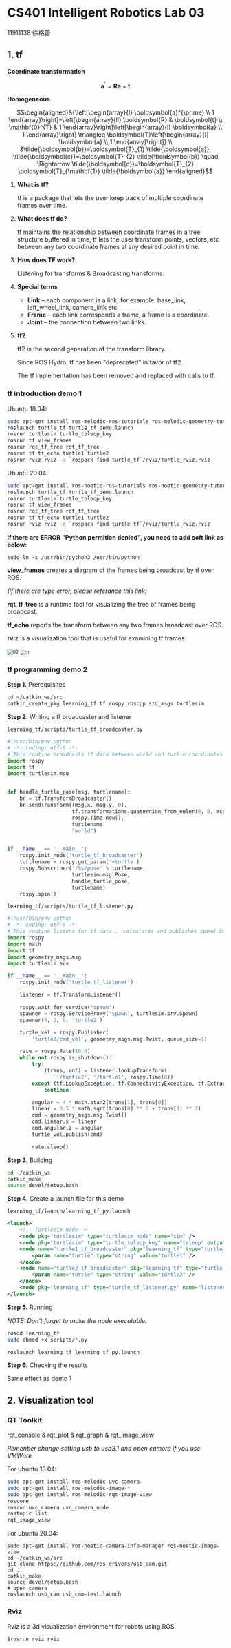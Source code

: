 # CS401 Intelligent Robotics Lab 03

11911138 徐格蕾

## 1. tf

**Coordinate transformation**

$$
\boldsymbol{a}^{\prime}=\boldsymbol{R a}+\boldsymbol{t}
$$

**Homogeneous**

$$\begin{aligned}&{\left[\begin{array}{l}
\boldsymbol{a}^{\prime} \\
1
\end{array}\right]=\left[\begin{array}{ll}
\boldsymbol{R} & \boldsymbol{t} \\
\mathbf{0}^{T} & 1
\end{array}\right]\left[\begin{array}{l}
\boldsymbol{a} \\
1
\end{array}\right] \triangleq \boldsymbol{T}\left[\begin{array}{l}
\boldsymbol{a} \\
1
\end{array}\right]} \\
&\tilde{\boldsymbol{b}}=\boldsymbol{T}_{1} \tilde{\boldsymbol{a}}, \tilde{\boldsymbol{c}}=\boldsymbol{T}_{2} \tilde{\boldsymbol{b}} \quad \Rightarrow \tilde{\boldsymbol{c}}=\boldsymbol{T}_{2} \boldsymbol{T}_{\mathbf{1}} \tilde{\boldsymbol{a}}
\end{aligned}$$

1. **What is tf?**

   tf is a package that lets the user keep track of multiple coordinate frames over time.

2. **What does tf do?**

   tf maintains the relationship between coordinate frames in a tree structure buffered in time, 
   tf lets the user transform points, vectors, etc between any two coordinate frames at any desired point in time.

3. **How does TF work?**

   Listening for transforms & Broadcasting transforms.

4. **Special terms**

   + **Link** – each component is a link, for example: base_link, left_wheel_link, camera_link etc.
   + **Frame** – each link corresponds a frame, a frame is a coordinate.
   + **Joint** – the connection between two links.

5. **tf2**

   tf2 is the second generation of the transform library. 

   Since ROS Hydro, tf has been "deprecated" in favor of tf2.

   The tf implementation has been removed and replaced with calls to tf.

### tf introduction demo 1



Ubuntu 18.04:

```bash
sudo apt-get install ros-melodic-ros-tutorials ros-melodic-geometry-tutorials ros-melodic-rviz ros-melodic-rosbash ros-melodic-rqt-tf-tree
roslaunch turtle_tf turtle_tf_demo.launch
rosrun turtlesim turtle_teleop_key
rosrun tf view_frames
rosrun rqt_tf_tree rqt_tf_tree
rosrun tf tf_echo turtle1 turtle2
rosrun rviz rviz -d `rospack find turtle_tf`/rviz/turtle_rviz.rviz
```

Ubuntu 20.04:

```bash
sudo apt-get install ros-noetic-ros-tutorials ros-noetic-geometry-tutorials ros-noetic-rviz ros-noetic-rosbash ros-noetic-rqt-tf-tree
roslaunch turtle_tf turtle_tf_demo.launch
rosrun turtlesim turtle_teleop_key
rosrun tf view_frames
rosrun rqt_tf_tree rqt_tf_tree
rosrun tf tf_echo turtle1 turtle2
rosrun rviz rviz -d `rospack find turtle_tf`/rviz/turtle_rviz.rviz
```

**If there are ERROR "Python permition denied", you need to add soft link as below:**

```
sudo ln -s /usr/bin/python3 /usr/bin/python
```

**view_frames** creates a diagram of the frames being broadcast by tf over ROS.

*(If there are type error, please referance this [link](https://blog.csdn.net/xiaowang_tongxue/article/details/108298544))*

**rqt_tf_tree** is a runtime tool for visualizing the tree of frames being broadcast.

**tf_echo** reports the transform between any two frames broadcast over ROS.

**rviz** is a visualization tool that is useful for examining tf frames.

<img src="./imgs/02.gif" alt="02" style="zoom: 80%;" />

<img src="./imgs/01.png" alt="01" style="zoom: 67%;" />

### tf programming demo 2

**Step 1.** Prerequisites

```bash
cd ~/catkin_ws/src
catkin_create_pkg learning_tf tf rospy roscpp std_msgs turtlesim
```

**Step 2.** Writing a tf broadcaster and listener

`learning_tf/scripts/turtle_tf_broadcaster.py`

```python
#!/usr/bin/env python
# -*- coding: utf-8 -*-
# This routine broadcasts tf data between world and turtle coordinates
import rospy
import tf
import turtlesim.msg


def handle_turtle_pose(msg, turtlename):
    br = tf.TransformBroadcaster()
    br.sendTransform((msg.x, msg.y, 0),
                     tf.transformations.quaternion_from_euler(0, 0, msg.theta),
                     rospy.Time.now(),
                     turtlename,
                     "world")


if __name__ == '__main__':
    rospy.init_node('turtle_tf_broadcaster')
    turtlename = rospy.get_param('~turtle')
    rospy.Subscriber('/%s/pose' % turtlename,
                     turtlesim.msg.Pose,
                     handle_turtle_pose,
                     turtlename)
    rospy.spin()
```

`learning_tf/scripts/turtle_tf_listener.py`

```python
#!/usr/bin/env python
# -*- coding: utf-8 -*-
# This routine listens for tf data ， calculates and publishes speed instructions of turtle2
import rospy
import math
import tf
import geometry_msgs.msg
import turtlesim.srv

if __name__ == '__main__':
    rospy.init_node('turtle_tf_listener')

    listener = tf.TransformListener()

    rospy.wait_for_service('spawn')
    spawner = rospy.ServiceProxy('spawn', turtlesim.srv.Spawn)
    spawner(4, 2, 0, 'turtle2')

    turtle_vel = rospy.Publisher(
        'turtle2/cmd_vel', geometry_msgs.msg.Twist, queue_size=1)

    rate = rospy.Rate(10.0)
    while not rospy.is_shutdown():
        try:
            (trans, rot) = listener.lookupTransform(
                '/turtle2', '/turtle1', rospy.Time(0))
        except (tf.LookupException, tf.ConnectivityException, tf.ExtrapolationException):
            continue

        angular = 4 * math.atan2(trans[1], trans[0])
        linear = 0.5 * math.sqrt(trans[0] ** 2 + trans[1] ** 2)
        cmd = geometry_msgs.msg.Twist()
        cmd.linear.x = linear
        cmd.angular.z = angular
        turtle_vel.publish(cmd)

        rate.sleep()
```

**Step 3.** Building

```bash
cd ~/catkin_ws
catkin_make
source devel/setup.bash
```

**Step 4.** Create a launch file for this demo

`learning_tf/launch/learning_tf_py.launch`

```xml
<launch>
	<!-- Turtlesim Node-->
	<node pkg="turtlesim" type="turtlesim_node" name="sim" />
	<node pkg="turtlesim" type="turtle_teleop_key" name="teleop" output="screen" />
	<node name="turtle1_tf_broadcaster" pkg="learning_tf" type="turtle_tf_broadcaster.py" respawn="false" output="screen">
		<param name="turtle" type="string" value="turtle1" />
	</node>
	<node name="turtle2_tf_broadcaster" pkg="learning_tf" type="turtle_tf_broadcaster.py" respawn="false" output="screen">
		<param name="turtle" type="string" value="turtle2" />
	</node>
	<node pkg="learning_tf" type="turtle_tf_listener.py" name="listener" />
</launch>
```

**Step 5.** Running

*NOTE: Don't forget to make the node executable:* 

```bash
roscd learning_tf
sudo chmod +x scripts/*.py
```

```bash
roslaunch learning_tf learning_tf_py.launch
```

**Step 6.** Checking the results

Same effect as demo 1

## 2. Visualization tool

### QT Toolkit

rqt_console & rqt_plot & rqt_graph & rqt_image_view

*Remenber change setting usb to usb3.1 and open camera if you use VMWare*

For ubuntu 18.04:

```bash
sudo apt-get install ros-melodic-uvc-camera
sudo apt-get install ros-melodic-image-*
sudo apt-get install ros-melodic-rqt-image-view
roscore
rosrun uvc_camera uvc_camera_node
rostopic list
rqt_image_view
```

For ubuntu 20.04:
```
sudo apt-get install ros-noetic-camera-info-manager ros-noetic-image-view
cd ~/catkin_ws/src
git clone https://github.com/ros-drivers/usb_cam.git
cd ..
catkin_make
source devel/setup.bash
# open camera
roslaunch usb_cam usb_cam-test.launch
```



### Rviz

Rviz is a 3d visualization environment for robots using ROS.

```
$rosrun rviz rviz
```

